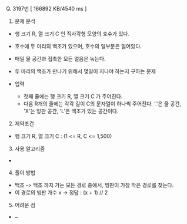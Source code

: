Q. 3197번 [ 166892 KB/4540 ms ]

1. 문제 분석
- 행 크기 R, 열 크기 C 인 직사각형 모양의 호수가 있다.
- 호수에 두 마리의 백조가 있으며, 호수의 일부분은 얼어있다.
- 매일 물 공간과 접촉한 모든 얼음은 녺는다.
- 두 마리의 백조가 만나기 위해서 몇일이 지나야 하는지 구하는 문제


- 입력
  - 첫째 줄에는 행 크기 R, 열 크기 C 가 주어진다.
  - 다음 R개의 줄에는 각각 길이 C의 문자열이 하나씩 주어진다. '.'은 물 공간, 'X'는 빙판 공간, 'L'은 백조가 있는 공간이다.

2. 제약조건
- 행 크기 R, 열 크기 C : (1 <= R, C <= 1,500)

3. 사용 알고리즘
- 

4. 풀이 방법
- 백조 -> 백조 까지 가는 모든 경로 중에서, 빙판이 가장 작은 경로를 찾는다.
- 이 경로의 빙판 개수 x -> 정답 : (x + 1) // 2

5. 어려운 점
- ~